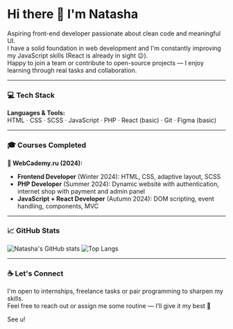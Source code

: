 # Hi there 👋 I'm Natasha

Aspiring front-end developer passionate about clean code and meaningful UI.  
I have a solid foundation in web development and I'm constantly improving my JavaScript skills (React is already in sight 😉).  
Happy to join a team or contribute to open-source projects — I enjoy learning through real tasks and collaboration.

---

### 💻 Tech Stack
**Languages & Tools:**  
HTML · CSS · SCSS · JavaScript · PHP · React (basic) · Git · Figma (basic)

---

### 🎓 Courses Completed

**🧭 WebCademy.ru (2024):**
- **Frontend Developer** (Winter 2024): HTML, CSS, adaptive layout, SCSS
- **PHP Developer** (Summer 2024): Dynamic website with authentication, internet shop with payment and admin panel
- **JavaScript + React Developer** (Autumn 2024): DOM scripting, event handling, components, MVC

---

### 📈 GitHub Stats

![Natasha's GitHub stats](https://github-readme-stats.vercel.app/api?username=Nattyme&show_icons=true&theme=radical&hide=issues&count_private=true)
![Top Langs](https://github-readme-stats.vercel.app/api/top-langs/?username=Nattyme&layout=compact&theme=radical)

---

### ☕ Let's Connect

I'm open to internships, freelance tasks or pair programming to sharpen my skills.  
Feel free to reach out or assign me some routine — I’ll give it my best 💪

See u!
